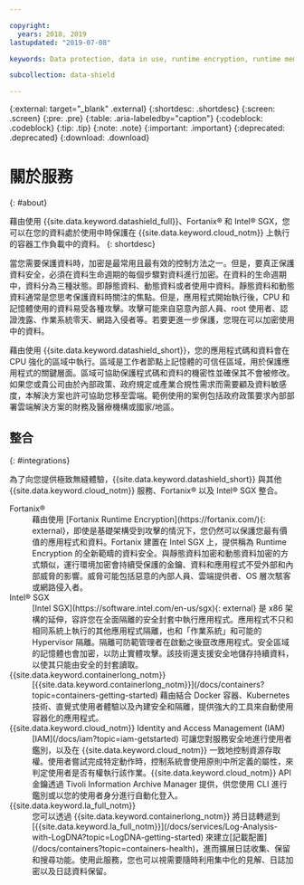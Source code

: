 ```yaml
---

copyright:
  years: 2018, 2019
lastupdated: "2019-07-08"

keywords: Data protection, data in use, runtime encryption, runtime memory encryption, encrypted memory, Intel SGX, software guard extensions, Fortanix runtime encryption

subcollection: data-shield

---
```


{:external: target="_blank" .external}
{:shortdesc: .shortdesc}
{:screen: .screen}
{:pre: .pre}
{:table: .aria-labeledby="caption"}
{:codeblock: .codeblock}
{:tip: .tip}
{:note: .note}
{:important: .important}
{:deprecated: .deprecated}
{:download: .download}

# 關於服務
{: #about}

藉由使用 {{site.data.keyword.datashield_full}}、Fortanix® 和 Intel® SGX，您可以在您的資料處於使用中時保護在 {{site.data.keyword.cloud_notm}} 上執行的容器工作負載中的資料。
{: shortdesc}

當您需要保護資料時，加密是最常用且最有效的控制方法之一。但是，要真正保護資料安全，必須在資料生命週期的每個步驟對資料進行加密。在資料的生命週期中，資料分為三種狀態。即靜態資料、動態資料或者使用中資料。靜態資料和動態資料通常是您思考保護資料時關注的焦點。但是，應用程式開始執行後，CPU 和記憶體使用的資料易受各種攻擊。攻擊可能來自惡意內部人員、root 使用者、認證洩露、作業系統零天、網路入侵者等。若要更進一步保護，您現在可以加密使用中的資料。 

藉由使用 {{site.data.keyword.datashield_short}}，您的應用程式碼和資料會在 CPU 強化的區域中執行。區域是工作者節點上記憶體的可信任區域，用於保護應用程式的關鍵層面。區域可協助保護程式碼和資料的機密性並確保其不會被修改。如果您或貴公司由於內部政策、政府規定或產業合規性需求而需要顧及資料敏感度，本解決方案也許可協助您移至雲端。範例使用的案例包括政府政策要求內部部署雲端解決方案的財務及醫療機構或國家/地區。


## 整合
{: #integrations}

為了向您提供極致無縫體驗，{{site.data.keyword.datashield_short}} 與其他 {{site.data.keyword.cloud_notm}} 服務、Fortanix® 以及 Intel® SGX 整合。

<dl>
  <dt>Fortanix®</dt>
    <dd>藉由使用 [Fortanix Runtime Encryption](https://fortanix.com/){: external}，即使是基礎架構受到攻擊的情況下，您仍然可以保護您最有價值的應用程式和資料。Fortanix 建置在 Intel SGX 上，提供稱為 Runtime Encryption 的全新範疇的資料安全。與靜態資料加密和動態資料加密的方式類似，運行環境加密會持續受保護的金鑰、資料和應用程式不受外部和內部威脅的影響。威脅可能包括惡意的內部人員、雲端提供者、OS 層次駭客或網路侵入者。</dd>
  <dt>Intel® SGX</dt>
    <dd>[Intel SGX](https://software.intel.com/en-us/sgx){: external} 是 x86 架構的延伸，容許您在全面隔離的安全封套中執行應用程式。應用程式不只和相同系統上執行的其他應用程式隔離，也和「作業系統」和可能的 Hypervisor 隔離。隔離可防範管理者在啟動之後竄改應用程式。安全區域的記憶體也會加密，以防止實體攻擊。該技術還支援安全地儲存持續資料，以使其只能由安全的封套讀取。</dd>
  <dt>{{site.data.keyword.containerlong_notm}}</dt>
    <dd>[{{site.data.keyword.containerlong_notm}}](/docs/containers?topic=containers-getting-started) 藉由結合 Docker 容器、Kubernetes 技術、直覺式使用者體驗以及內建安全和隔離，提供強大的工具來自動使用容器化的應用程式。</dd>
  <dt>{{site.data.keyword.cloud_notm}} Identity and Access Management (IAM)</dt>
    <dd>[IAM](/docs/iam?topic=iam-getstarted) 可讓您對服務安全地進行使用者鑑別，以及在 {{site.data.keyword.cloud_notm}} 一致地控制資源存取權。使用者嘗試完成特定動作時，控制系統會使用原則中所定義的屬性，來判定使用者是否有權執行該作業。{{site.data.keyword.cloud_notm}} API 金鑰透過 Tivoli Information Archive Manager 提供，供您使用 CLI 進行鑑別或以您的使用者身分進行自動化登入。</dd>
  <dt>{{site.data.keyword.la_full_notm}}</dt>
    <dd>您可以透過 {{site.data.keyword.containerlong_notm}} 將日誌轉遞到 [{{site.data.keyword.la_full_notm}}](/docs/services/Log-Analysis-with-LogDNA?topic=LogDNA-getting-started) 來建立[記載配置](/docs/containers?topic=containers-health)，進而擴展日誌收集、保留和搜尋功能。使用此服務，您也可以視需要隨時利用集中化的見解、日誌加密以及日誌資料保留。</dd>
</dl>
